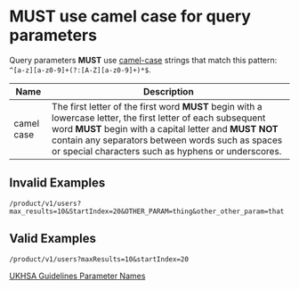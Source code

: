 # **MUST** use camel case for query parameters

Query parameters **MUST** use [camel-case][1] strings that match this pattern: `^[a-z][a-z0-9]+(?:[A-Z][a-z0-9]+)*$`.

| Name | Description |
| - | - |
| camel case | The first letter of the first word **MUST** begin with a lowercase letter, the first letter of each subsequent word **MUST** begin with a capital letter and **MUST NOT** contain any separators between words such as spaces or special characters such as hyphens or underscores. |

## Invalid Examples

```text
/product/v1/users?max_results=10&StartIndex=20&OTHER_PARAM=thing&other_other_param=that
```

## Valid Examples

```text
/product/v1/users?maxResults=10&startIndex=20
```

[UKHSA Guidelines Parameter Names][2]

[1]: https://en.wikipedia.org/wiki/Camel_case
[2]: ../../api-guidelines/naming-conventions.md/#parameter-names
